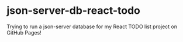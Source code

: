 # json-server-db-react-todo
Trying to run a json-server database for my React TODO list project on GitHub Pages!
